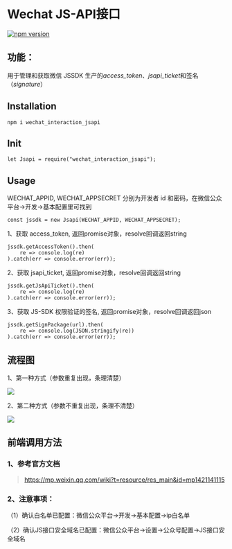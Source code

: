 # Wechat JS-API接口 

[![npm version](https://badge.fury.io/js/wechat_interaction_jsapi.svg)](http://badge.fury.io/js/wechat_interaction_jsapi)

## 功能： 
用于管理和获取微信 JSSDK 生产的*access_token*、*jsapi_ticket*和签名（*signature*）

## Installation
```
npm i wechat_interaction_jsapi
```

## Init
```
let Jsapi = require("wechat_interaction_jsapi"); 
```

## Usage

WECHAT_APPID, WECHAT_APPSECRET 分别为开发者 id 和密码，在微信公众平台->开发->基本配置里可找到
```
const jssdk = new Jsapi(WECHAT_APPID, WECHAT_APPSECRET);
```

1、获取 access_token, 返回promise对象，resolve回调返回string
```
jssdk.getAccessToken().then(
    re => console.log(re)
).catch(err => console.error(err));
```

2、获取 jsapi_ticket, 返回promise对象，resolve回调返回string
```
jssdk.getJsApiTicket().then(
    re => console.log(re)
).catch(err => console.error(err));
```

3、获取 JS-SDK 权限验证的签名, 返回promise对象，resolve回调返回json
```
jssdk.getSignPackage(url).then(
    re => console.log(JSON.stringify(re))
).catch(err => console.error(err));
```

## 流程图

1、第一种方式（参数重复出现，条理清楚）

![](http://images2017.cnblogs.com/blog/896608/201709/896608-20170905172919851-1784537047.png)

2、第二种方式（参数不重复出现，条理不清楚）

![](http://images2017.cnblogs.com/blog/896608/201709/896608-20170905172931819-1662613866.png)

## 前端调用方法

### 1、参考官方文档
> https://mp.weixin.qq.com/wiki?t=resource/res_main&id=mp1421141115

### 2、注意事项：

（1）确认白名单已配置：微信公众平台->开发->基本配置->ip白名单 

（2）确认JS接口安全域名已配置：微信公众平台->设置->公众号配置->JS接口安全域名
